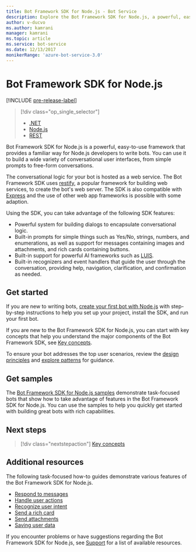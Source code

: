 ```yaml
---
title: Bot Framework SDK for Node.js - Bot Service
description: Explore the Bot Framework SDK for Node.js, a powerful, easy-to-use bot building framework.
author: v-ducvo
ms.author: kamrani
manager: kamrani
ms.topic: article
ms.service: bot-service
ms.date: 12/13/2017
monikerRange: 'azure-bot-service-3.0'
---
```


# Bot Framework SDK for Node.js

[!INCLUDE [pre-release-label](../includes/pre-release-label-v3.md)]

> [!div class="op_single_selector"]
> - [.NET](../dotnet/bot-builder-dotnet-overview.md)
> - [Node.js](../nodejs/bot-builder-nodejs-overview.md)
> - [REST](../rest-api/bot-framework-rest-overview.md)

Bot Framework SDK for Node.js is a powerful, easy-to-use framework that provides a familiar way for Node.js developers to write bots.
You can use it to build a wide variety of conversational user interfaces, from simple prompts to free-form conversations.

The conversational logic for your bot is hosted as a web service. The Bot Framework SDK uses <a href="http://restify.com">restify</a>, a popular framework for building web services, to create the bot's web server. 
The SDK is also compatible with <a href="http://expressjs.com/">Express</a> and the use of other web app frameworks is possible with some adaption. 

Using the SDK, you can take advantage of the following SDK features: 

- Powerful system for building dialogs to encapsulate conversational logic.
- Built-in prompts for simple things such as Yes/No, strings, numbers, and enumerations, as well as support for messages containing images and attachments, and rich cards containing buttons.
- Built-in support for powerful AI frameworks such as <a href="http://luis.ai" target="_blank">LUIS</a>.
- Built-in recognizers and event handlers that guide the user through the conversation, providing help, navigation, clarification, and confirmation as needed.

## Get started

If you are new to writing bots, [create your first bot with Node.js](bot-builder-nodejs-quickstart.md) with step-by-step instructions to help you set up your project, install the SDK, and run your first bot. 

If you are new to the Bot Framework SDK for Node.js, you can start with key concepts that help you understand the major components of the Bot Framework SDK, see [Key concepts](bot-builder-nodejs-concepts.md).

To ensure your bot addresses the top user scenarios, review the [design principles](../bot-service-design-principles.md) and [explore patterns](../bot-service-design-pattern-task-automation.md) for guidance.

## Get samples

The [Bot Framework SDK for Node.js samples](bot-builder-nodejs-samples.md) demonstrate task-focused bots that show how to take advantage of features in the Bot Framework SDK for Node.js. You can use the samples to help you quickly get started with building great bots with rich capabilities.

## Next steps
> [!div class="nextstepaction"]
> [Key concepts](bot-builder-nodejs-concepts.md)

## Additional resources

The following task-focused how-to guides demonstrate various features of the Bot Framework SDK for Node.js.

* [Respond to messages](bot-builder-nodejs-use-default-message-handler.md)
* [Handle user actions](bot-builder-nodejs-dialog-actions.md)
* [Recognize user intent](bot-builder-nodejs-recognize-intent-messages.md)
* [Send a rich card](bot-builder-nodejs-send-rich-cards.md)
* [Send attachments](bot-builder-nodejs-send-receive-attachments.md)
* [Saving user data](bot-builder-nodejs-save-user-data.md)


If you encounter problems or have suggestions regarding the Bot Framework SDK for Node.js, 
see [Support](../bot-service-resources-links-help.md) for a list of available resources. 


[DesignGuide]: ../bot-service-design-principles.md 
[DesignPatterns]: ../bot-service-design-pattern-task-automation.md 
[HowTo]: bot-builder-nodejs-use-default-message-handler.md 
